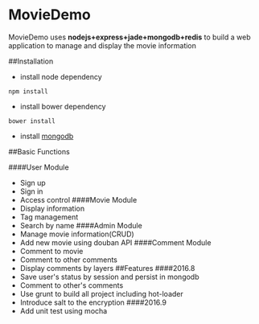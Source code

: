 
# MovieDemo

MovieDemo uses **nodejs+express+jade+mongodb+redis** to build a web application to manage and display the movie information 

##Installation

 - install node dependency
```
npm install
```
 - install bower dependency
```
bower install
```
 - install [mongodb](https://www.mongodb.com/download-center#community)


##Basic Functions

####User Module
 - Sign up
 - Sign in
 - Access control
####Movie Module
 - Display information
 - Tag management
 - Search by name 
####Admin Module
 - Manage movie information(CRUD)
 - Add new movie using douban API
####Comment Module
 - Comment to movie
 - Comment to other comments
 - Display comments by layers
##Features
####2016.8
- Save user's status by session and persist in mongodb
- Comment to other's comments
- Use grunt to build all project including hot-loader
- Introduce salt to the encryption
####2016.9
- Add unit test using mocha
